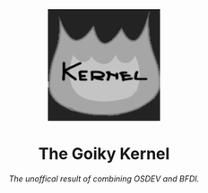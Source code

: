 <div align="center">
  <img src="res/goiky_kernel.png" width=200 height=200 alt="goiky kernel logo">
  <h1>The Goiky Kernel</h1>
  <p><i>The unoffical result of combining OSDEV and BFDI.</i></p>
</div>
